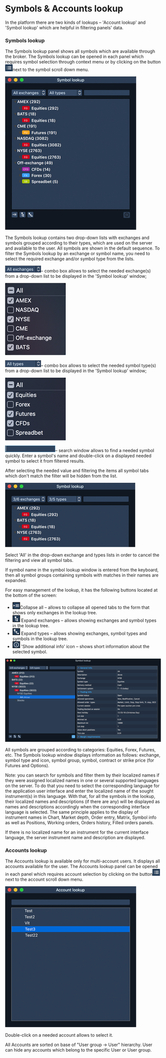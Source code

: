 # Symbols & Accounts lookup

In the platform there are two kinds of lookups – 'Account lookup' and 'Symbol lookup' which are helpful in filtering panels' data. 

### Symbols lookup

The Symbols lookup panel shows all symbols which are available through the broker. The Symbols lookup can be opened in each panel which requires symbol selection through context menu or by clicking on the button![](../../.gitbook/assets/artboard1.png)next to the symbol scroll down menu.

![](../../.gitbook/assets/symbol-lookup-copy.jpg)


The Symbols lookup contains two drop-down lists with exchanges and symbols grouped according to their types, which are used on the server and available to the user. All symbols are shown in the default sequence. To filter the Symbols lookup by an exchange or symbol name, you need to select the required exchange and/or symbol type from the lists.

![](../../.gitbook/assets/all-exchanges_116_22.png)– combo box allows to select the needed exchange\(s\) from a drop-down list to be displayed in the 'Symbol lookup' window;

![](../../.gitbook/assets/short-list-exchanges_196_292.png)


![](../../.gitbook/assets/all-types_116_22.png)– combo box allows to select the needed symbol type\(s\) from a drop-down list to be displayed in the 'Symbol lookup' window;

![](../../.gitbook/assets/short-list-types-196_202.png)

![](../../.gitbook/assets/search-add-copy.png)– search window allows to find a needed symbol quickly. Enter a symbol's name and double-click on a displayed needed symbol to select it from filtered results.


After selecting the needed value and filtering the items all symbol tabs which don't match the filter will be hidden from the list.

![](../../.gitbook/assets/part-of-symbol-lookup_421_207.png)

Select 'All' in the drop-down exchange and types lists in order to cancel the filtering and view all symbol tabs.

If symbol name in the symbol lookup window is entered from the keyboard, then all symbol groups containing symbols with matches in their names are expanded.

For easy management of the lookup, it has the following buttons located at the bottom of the screen:

*  ![](../../.gitbook/assets/1%20%2836%29.png)Collapse all – allows to collapse all opened tabs to the form that shows only exchanges in the lookup tree.
* ![](../../.gitbook/assets/2%20%2810%29.png) Expand exchanges – allows showing exchanges and symbol types in the lookup tree.
*  ![](../../.gitbook/assets/3%20%2820%29.png) Expand types – allows showing exchanges, symbol types and symbols in the lookup tree.
* ![](../../.gitbook/assets/5%20%286%29.png) 'Show additional info' icon – shows short information about the selected symbol.

![](../../.gitbook/assets/1-symbol-new-copy.png)

All symbols are grouped according to categories: Equities, Forex, Futures, etc. The Symbols lookup window displays information as follows: exchange, symbol type and icon, symbol group, symbol, contract or strike price \(for Futures and Options\).

Note: you can search for symbols and filter them by their localized names if they were assigned localized names in one or several supported languages on the server. To do that you need to select the corresponding language for the application user interface and enter the localized name of the sought instrument\(s\) in this language. With that, for all the symbols in the lookup, their localized names and descriptions \(if there are any\) will be displayed as names and descriptions accordingly when the corresponding interface language is selected. The same principle applies to the display of instrument names in Chart, Market depth, Order entry, Matrix,  Symbol info as well as Positions, Working orders, Orders history, Filled orders panels.

If there is no localized name for an instrument for the current interface language, the server instrument name and description are displayed. 

### Accounts lookup

The Accounts lookup is available only for multi-account users. It displays all accounts available for the user. The Accounts lookup panel can be opened in each panel which requires account selection by clicking on the button![](../../.gitbook/assets/artboard1%20%281%29.png)next to the account scroll down menu.

![](../../.gitbook/assets/account-lookup-test_424.png)

Double-click on a needed account allows to select it.

All Accounts are sorted on base of "User group -&gt; User" hierarchy. User can hide any accounts which belong to the specific User or User group.

